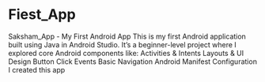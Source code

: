 










































































































# Fiest_App
Saksham_App - My First Android App This is my first Android application built using Java in Android Studio. It’s a beginner-level project where I explored core Android components like:  Activities &amp; Intents  Layouts &amp; UI Design  Button Click Events  Basic Navigation  Android Manifest Configuration  I created this app
